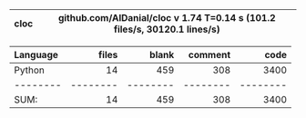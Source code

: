 cloc|github.com/AlDanial/cloc v 1.74  T=0.14 s (101.2 files/s, 30120.1 lines/s)
--- | ---

Language|files|blank|comment|code
:-------|-------:|-------:|-------:|-------:
Python|14|459|308|3400
--------|--------|--------|--------|--------
SUM:|14|459|308|3400
